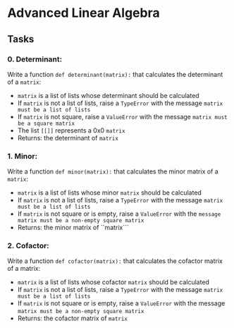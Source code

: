 # Advanced Linear Algebra

## Tasks

### 0. Determinant:
Write a function ``def determinant(matrix):`` that calculates the determinant of a ``matrix``:

- ``matrix`` is a list of lists whose determinant should be calculated
- If ``matrix`` is not a list of lists, raise a ``TypeError`` with the message ``matrix must be a list of lists``
- If ``matrix`` is not square, raise a ``ValueError`` with the message ``matrix must be a square matrix``
- The list ``[[]]`` represents a 0x0 ``matrix``
- Returns: the determinant of ``matrix``

### 1. Minor:
Write a function ``def minor(matrix):`` that calculates the minor matrix of a ``matrix``:

- ``matrix`` is a list of lists whose minor ``matrix`` should be calculated
- If ``matrix`` is not a list of lists, raise a ``TypeError`` with the message ``matrix must be a list of lists``
- If ``matrix`` is not square or is empty, raise a ``ValueError`` with the ``message matrix must be a non-empty square matrix``
- Returns: the minor matrix of ``matrix```

### 2. Cofactor:
Write a function ``def cofactor(matrix):`` that calculates the cofactor matrix of a matrix:

- ``matrix`` is a list of lists whose cofactor ``matrix`` should be calculated
- If ``matrix`` is not a list of lists, raise a ``TypeError`` with the message ``matrix must be a list of lists``
- If ``matrix`` is not square or is empty, raise a ``ValueError`` with the message ``matrix must be a non-empty square matrix``
- Returns: the cofactor matrix of ``matrix``